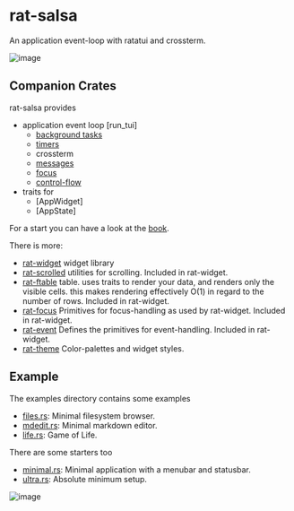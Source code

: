 # rat-salsa

An application event-loop with ratatui and crossterm.

![image][refMDEditGif]

## Companion Crates

rat-salsa provides

- application event loop [run_tui]
    - [background tasks](AppContext::spawn)
    - [timers](AppContext::add_timer)
    - crossterm
    - [messages](AppContext::queue)
    - [focus](AppContext::focus)
    - [control-flow](Control)
- traits for
    - [AppWidget]
    - [AppState]

For a start you can have a look at the [book][refRSBook].

There is more:

* [rat-widget](https://docs.rs/rat-widget)
  widget library
* [rat-scrolled](https://docs.rs/rat-scrolled)
  utilities for scrolling. Included in rat-widget.
* [rat-ftable](https://docs.rs/rat-ftable)
  table. uses traits to render your data, and renders only the visible cells.
  this makes rendering effectively O(1) in regard to the number of rows.
  Included in rat-widget.
* [rat-focus](https://docs.rs/rat-focus)
  Primitives for focus-handling as used by rat-widget. Included in rat-widget.
* [rat-event](https://docs.rs/rat-event)
  Defines the primitives for event-handling. Included in rat-widget.
* [rat-theme](https://docs.rs/rat-theme)
  Color-palettes and widget styles.

## Example

The examples directory contains some examples

- [files.rs][refFiles]: Minimal filesystem browser.
- [mdedit.rs][refMDEdit]: Minimal markdown editor.
- [life.rs][refLife]: Game of Life.

There are some starters too

- [minimal.rs][refMinimal]: Minimal application with a menubar and statusbar.
- [ultra.rs][refUltra]: Absolute minimum setup.

![image][refFilesGif]


[refFilesGif]: https://github.com/thscharler/rat-salsa/blob/master/files.gif?raw=true

[refMDEditGif]: https://github.com/thscharler/rat-salsa/blob/master/mdedit.gif?raw=true

[refLife]: https://github.com/thscharler/rat-salsa/blob/master/examples/life.rs

[refMDEdit]: https://github.com/thscharler/rat-salsa/blob/master/examples/mdedit.rs

[refFiles]: https://github.com/thscharler/rat-salsa/blob/master/examples/files.rs

[refMinimal]: https://github.com/thscharler/rat-salsa/blob/master/examples/minimal.rs

[refUltra]: https://github.com/thscharler/rat-salsa/blob/master/examples/ultra.rs

[refRSBook]: https://thscharler.github.io/rat-salsa/